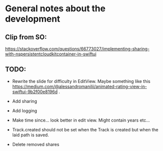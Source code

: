 #  General notes about the development

## Clip from SO:
https://stackoverflow.com/questions/66773027/implementing-sharing-with-nspersistentcloudkitcontainer-in-swiftui


## TODO:
- Rewrite the slide for difficulty in EditView. Maybe something like this https://medium.com/@alessandromanilii/animated-rating-view-in-swiftui-9b2f00e8196d .
- Add sharing
- Add logging
- Make time since... look better in edit view. Might contain years etc...

- Track.created should not be set when the Track is created but when the laid path is saved.
- Delete removed shares
